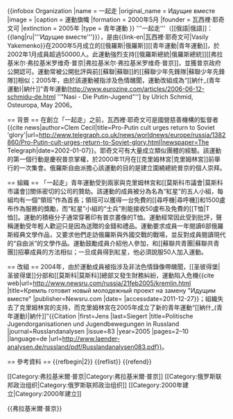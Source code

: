 {{infobox Organization
|name             = 一起走
|original_name    = Идущие вместе
|image            =
|caption          = 運動旗幟
|formation        = 2000年5月
|founder          = 瓦西裡·耶奇文可
|extinction       = 2005年
|type             = 青年運動
}}
'''一起走'''（[[俄語|俄語]]：{{lang|ru|'''Идущие вместе'''}}），是由{{link-en|瓦西裡·耶奇文可|Vasily Yakemenko}}在2000年5月成立的[[俄羅斯|俄羅斯]][[青年運動|青年運動]]，於2002年1月成員超過50000人<ref name="self"/>。此運動強烈支持[[俄羅斯總統|俄羅斯總統]][[弗拉基米尔·弗拉基米罗维奇·普京|弗拉基米尔·弗拉基米罗维奇·普京]]<ref name="self"/>，並獲普京政府公開認可<ref name="Schmid"></ref>。運動常被公開批評與前[[蘇聯|蘇聯]]的[[蘇聯少年先鋒隊|蘇聯少年先鋒隊]]相似；2005年，由於該運動被指涉及色情醜聞，運動改組成為“[[納什_(青年運動)|納什]]”青年運動<ref name="Schmid">[http://www.eurozine.com/articles/2006-06-12-schmidu-de.html ''"Nasi - Die Putin-Jugend"''] by Ulrich Schmid, Osteuropa, May 2006</ref>。

== 背景 ==
在創立「一起走」之前，瓦西裡·耶奇文可是國營慈善機構的監督者<ref name="self">{{cite news|author=Clem Cecil|title=Pro-Putin cult urges return to Soviet 'glory'|url=http://www.telegraph.co.uk/news/worldnews/europe/russia/1382860/Pro-Putin-cult-urges-return-to-Soviet-glory.html|newspaper=The Telegraph|date=2002-01-07}}</ref>。耶奇文可有大量成立類似團體的經驗<ref name="self"/>。該運動的第一個行動是慶祝普京掌權，於2000年11月在[[克里姆林宮|克里姆林宮]]前舉行的一次集會<ref name="self"/>。俄羅斯自由派擔心該運動的目的是建立圍繞總統普京的個人崇拜<ref name="self"/>。

== 組織 ==
「一起走」青年運動受到兩家與克里姆林宮和[[莫斯科市議會|莫斯科市議會]]關係密切的公司的贊助。該運動的成員被分為名為“紅星”的五人小組，每組均有一個“領班”作為首長；領班可以獲得一台免費的[[尋呼機|尋呼機]]和1500盧布作為服務的獎勵，而“紅星”小組的“士兵”則能接收50盧布及免費的[[T恤|T恤]]<ref name="Schmid"/>。運動的積極分子通常穿著印有普京畫像的T恤<ref name="Schmid"/>。運動經常因此受到批評，聲稱運動受年輕人歡迎只是因為送贈的金錢和禮品。運動要求成員一年閱讀6部俄羅斯經典文學作品，又要求他們走訪俄羅斯與外國交戰的戰場，並反對成員閱讀現代的“自由派”的文學作品<ref name=self/>。運動鼓勵成員介紹他人參加，和[[蘇聯共青團|蘇聯共青團]]招摹成員的方法相似；一旦成員得到紅星，他必須說服50人加入運動。

== 改組 ==
2004年，由於運動成員被指涉及非法色情錄像帶醜聞，[[圣彼得堡|圣彼得堡]]分部和[[莫斯科|莫斯科]]總部又發生財務糾紛，運動陷入危機<ref>{{cite web|url=http://www.newsru.com/russia/21feb2005/kremlin.html |title=Кремль готовит новый молодежный проект на замену "Идущим вместе" |publisher=Newsru.com |date= |accessdate=2011-12-27}}</ref>；組織失去了克里姆林宮的支持，而克里姆林宮在2005年成立了新的青年運動“[[納什_(青年運動)|納什]]”<ref>{{Citation |first=Jens |last=Siegert |title=Politische Jugendorganisationen und Jugendbewegungen in Russland |journal=Russlandanalysen |issue=83 |year=2005 |pages=2–10 |language=de |url=http://www.laender-analysen.de/russland/pdf/Russlandanalysen083.pdf}}</ref>。

== 參考資料 ==
{{refbegin|2}}
{{reflist}}
{{refend}}

[[Category:弗拉基米爾·普京|Category:弗拉基米爾·普京]]
[[Category:俄罗斯联邦政治组织|Category:俄罗斯联邦政治组织]]
[[Category:2000年建立|Category:2000年建立]]

{{弗拉基米爾·普京}}